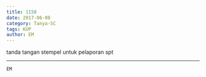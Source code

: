 ```yaml
---
title: 1150
date: 2017-06-08
category: Tanya-SC
tags: KUP
author: EM
---
```


tanda tangan stempel untuk pelaporan spt

---



`EM`
